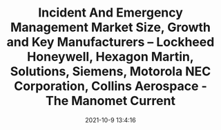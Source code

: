 ---
"title": "Incident And Emergency Management Market Size, Growth and Key Manufacturers – Lockheed Honeywell, Hexagon Martin, Solutions, Siemens, Motorola NEC Corporation, Collins Aerospace - The Manomet Current"
"date": "2021-10-9 13:4:16"
"feed_name": "GOOGLENEWSINDUSTRIAL"
"feed_website": "https://news.google.com/search?q=industrial%2Bincident&hl=en-US&gl=US&ceid=US:en"
"feed_rss": "https://news.google.com/rss/search?q=industrial%2Bincident&hl=en-US&gl=US&ceid=US:en"
"link": "https://manometcurrent.com/incident-and-emergency-management-market-size-trends-and-growth/"
"source": "{'href': 'https://manometcurrent.com', 'title': 'The Manomet Current'}"
"file": "_posts/2021-1-1-605986a57e304f6f9b98ddccf52d6d9079487312.md"
"accident": "0"
"drilling": "0"
"dead": "0"
"injured": "0"
"arrested": "0"
"place": "unknown place"
"where": "unknown site"
"causes": "unknown"
"place_uri": "unknown place"
---
